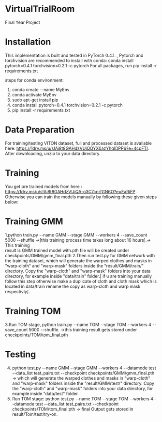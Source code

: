 # VirtualTrialRoom
Final Year Project

# Installation
This implementation is built and tested in PyTorch 0.4.1. , Pytorch and torchvision are recommended to install with conda: conda install pytorch=0.4.1 torchvision=0.2.1 -c pytorch
For all packages, run pip install -r requirements.txt

steps for conda environment:
1. conda create --name MyEnv 
2. conda activate MyEnv
3. sudo apt-get install pip
4. conda install pytorch=0.4.1 torchvision=0.2.1 -c pytorch
5. pip install -r requirements.txt

# Data Preparation
For training/testing VITON dataset, full and processed dataset is available here: https://1drv.ms/u/s!Ai8t8GAHdzVUiQQYX0azYhqIDPP6?e=4cpFTI. After downloading, unzip to your data directory.

# Training
You get pre trained models from here : https://1drv.ms/u/s!Ai8t8GAHdzVUiQA-o3C7cnrfGN6O?e=EaRiFP .
Otherwise you can train the models manually by following these given steps below:

  # Training GMM
  1.python train.py --name GMM --stage GMM --workers 4 --save_count 5000 --shuffle ->[this training process time takes long about 10 hours].-> This training   
    result is GMM trained model with.pth file will be created under checkpoints/GMM/gmm_final.pth 
  2.Then run test.py for GMM network with the training dataset, which will generate the warped clothes and masks in "warp-cloth" and "warp-mask" folders inside 
    the "result/GMM/train/" directory. Copy the "warp-cloth" and "warp-mask" folders into your data directory, for example inside "data/train" folder.[ if u are 
    training manually follow this step otherwise make a duplicate of cloth and cloth mask which is located in data/train rename the copy as warp-cloth and warp 
    mask respectivly].
  
  # Training TOM
  3.Run TOM stage, python train.py --name TOM --stage TOM --workers 4 --save_count 5000 --shuffle. ->this training result gets stored under 
    checkpoints/TOM/tom_final.pth
  
# Testing
  4. python test.py --name GMM --stage GMM --workers 4 --datamode test --data_list test_pairs.txt --checkpoint checkpoints/GMM/gmm_final.pth -> which will 
     generate the warped clothes and masks in "warp-cloth" and "warp-mask" folders inside the "result/GMM/test/" directory. Copy the "warp-cloth" and "warp-mask" 
     folders into your data directory, for example inside "data/test" folder.
  5. Run TOM stage: python test.py --name TOM --stage TOM --workers 4 --datamode test --data_list test_pairs.txt --checkpoint checkpoints/TOM/tom_final.pth ->          final Output gets stored in result/Tom/test/try-on.


